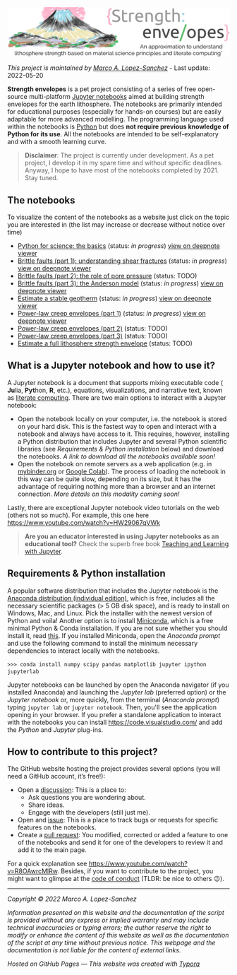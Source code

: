 ![header](https://raw.githubusercontent.com/marcoalopez/strength_envelopes/master/figures/header.webp)

_This project is maintained by [Marco A. Lopez-Sanchez](https://marcoalopez.github.io/)_ - Last update: 2022-05-20

**Strength envelopes** is a pet project consisting of a series of free open-source multi-platform [Jupyter notebooks](https://jupyter.org/) aimed at building strength envelopes for the earth lithosphere. The notebooks are primarily intended for educational purposes (especially for hands-on courses) but are easily adaptable for more advanced modelling. The programming language used within the notebooks is [Python](https://www.python.org/) but does **not require previous knowledge of Python for its use**. All the notebooks are intended to be self-explanatory and with a smooth learning curve.

> **Disclaimer**: The project is currently under development. As a pet project, I develop it in my spare time and without specific deadlines.  Anyway, I hope to have most of the notebooks completed by 2021. Stay tuned.

## The notebooks
To visualize the content of the notebooks as a website just click on the topic you are interested in (the list may increase or decrease without notice over time)

- [Python for science: the basics](https://nbviewer.org/github/marcoalopez/strength_envelopes/blob/cb29a24e14e1504d6215e562dc1e2ff01174d1fd/notebooks/Python_basics.ipynb) (status: _in progress_) [view on deepnote viewer](https://deepnote.com/viewer/github/marcoalopez/strength_envelopes/blob/master/notebooks/Python_basics.ipynb)
- [Brittle faults (part 1): understanding shear fractures](https://nbviewer.jupyter.org/github/marcoalopez/strength_envelopes/blob/master/notebooks/brittle_faults.ipynb?flush_cache=true) (status: _in progress_) [view on deepnote viewer](https://deepnote.com/viewer/github/marcoalopez/strength_envelopes/blob/master/notebooks/brittle_faults.ipynb)
- [Brittle faults (part 2): the role of pore pressure]() (status: TODO)
- [Brittle faults (part 3): the Anderson model](https://nbviewer.jupyter.org/github/marcoalopez/strength_envelopes/blob/master/notebooks/brittle_faults_2.ipynb?flush_cache=true) (status: _in progress_) [view on deepnote viewer](https://deepnote.com/viewer/github/marcoalopez/strength_envelopes/blob/master/notebooks/brittle_faults_2.ipynb)
- [Estimate a stable geotherm](https://nbviewer.org/github/marcoalopez/strength_envelopes/blob/master/notebooks/stable_geotherm.ipynb) (status: _in progress_) [view on deepnote viewer](https://deepnote.com/viewer/github/marcoalopez/strength_envelopes/blob/master/notebooks/stable_geotherm.ipynb)
- [Power-law creep envelopes (part 1)](https://nbviewer.org/github/marcoalopez/strength_envelopes/blob/master/notebooks/creep_flow_laws.ipynb) (status: _in progress_) [view on deepnote viewer](https://deepnote.com/viewer/github/marcoalopez/strength_envelopes/blob/master/notebooks/creep_flow_laws.ipynb)
- [Power-law creep envelopes (part 2)]() (status: TODO)
- [Power-law creep envelopes (part 3)]() (status: TODO)
- [Estimate a full lithosphere strength envelope](https://nbviewer.jupyter.org/github/marcoalopez/strength_envelopes/blob/master/notebooks/Full_strength_envelope.ipynb?flush_cache=true) (status: TODO)

## What is a Jupyter notebook and how to use it?

A Jupyter notebook is a document that supports mixing executable code ( **Ju**lia, **Pyt**hon, **R**, etc.), equations, visualizations, and narrative text, known as [literate computing](https://osf.io/h9gsd/). There are two main options to interact with a Jupyter notebook:

- Open the notebook locally on your computer, i.e. the notebook is stored on your hard disk. This is the fastest way to open and interact with a notebook and always have access to it. This requires, however, installing a Python distribution that includes Jupyter and several Python scientific libraries (see _Requirements & Python installation_ below) and download the notebooks. _A link to download all the notebooks available soon!_
- Open the notebook on remote servers as a web application (e.g. in [mybinder.org](https://mybinder.org/) or [Google Colab](https://colab.research.google.com/)). The process of loading the notebook in this way can be quite slow, depending on its size, but it has the advantage of requiring nothing more than a browser and an internet connection. _More details on this modality coming soon!_

Lastly, there are exceptional Jupyter notebook video tutorials on the web (others not so much). For example, this one here https://www.youtube.com/watch?v=HW29067qVWk

> **Are you an educator interested in using Jupyter notebooks as an educational tool?** Check the superb free book [Teaching and Learning with Jupyter](https://jupyter4edu.github.io/jupyter-edu-book/).

## Requirements & Python installation

A popular software distribution that includes the Jupyter notebook is the [Anaconda distribution (individual edition)](https://www.anaconda.com/products/individual), which is free, includes all the necessary scientific packages (> 5 GB disk space), and is ready to install on Windows, Mac, and Linux. Pick the installer with the newest version of Python and voila! Another option is to install [Miniconda](https://docs.conda.io/en/latest/miniconda.html), which is a free minimal Python & Conda installation. If you are not sure whether you should install it, read [this](https://docs.conda.io/projects/conda/en/latest/user-guide/install/download.html#anaconda-or-miniconda). If you installed Miniconda, open the _Anaconda prompt_ and use the following command to install the minimum necessary dependencies to interact locally with the notebooks.

```shell
>>> conda install numpy scipy pandas matplotlib jupyter ipython jupyterlab 
```

Jupyter notebooks can be launched by open the Anaconda navigator (if you installed Anaconda) and launching the _Jupyter lab_ (preferred option) or the _Jupyter notebook_ or, more quickly, from the terminal (_Anaconda prompt_) typing ``jupyter lab`` or  ``jupyter notebook``. Then, you'll see the application opening in your browser. If you prefer a standalone application to interact with the notebooks you can install https://code.visualstudio.com/ and add the *Python* and *Jupyter* plug-ins.

## How to contribute to this project?

The GitHub website hosting the project provides several options (you will need a GitHub account, it’s free!):

- Open a [discussion](https://github.com/marcoalopez/strength_envelopes/discussions): This is a place to:
  - Ask questions you are wondering about.
  - Share ideas.
  - Engage with the developers (still just me).
- Open and [issue](https://github.com/marcoalopez/strength_envelopes/issues): This is a place to track bugs or requests for specific features on the notebooks.
- Create a [pull request](https://github.com/marcoalopez/strength_envelopes/pulls): You modified, corrected or added a feature to one of the notebooks and send it for one of the developers to review it and add it to the main page.

For a quick explanation see https://www.youtube.com/watch?v=R8OAwrcMlRw. Besides, if you want to contribute to the project, you might want to glimpse at the [code of conduct](https://github.com/marcoalopez/strength_envelopes/blob/master/CODE_OF_CONDUCT.md) (TLDR: be nice to others 😉).  



---

*Copyright © 2022 Marco A. Lopez-Sanchez*  

*Information presented on this website and the documentation of the script is provided without any express or implied warranty and may include technical inaccuracies or typing errors; the author reserve the right to modify or enhance the content of this website as well as the documentation of the script at any time without previous notice. This webpage and the documentation is not liable for the content of external links.*  

*Hosted on GitHub Pages — This website was created with [Typora](https://typora.io/)*